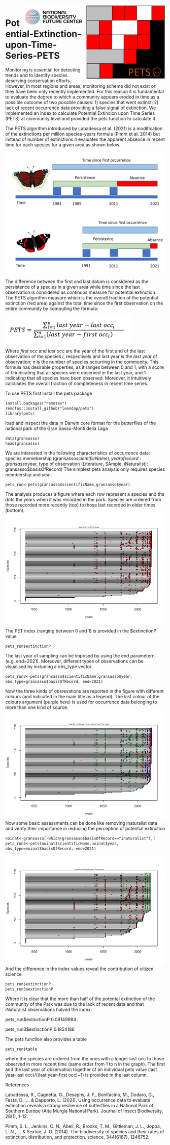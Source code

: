 <img src="https://github.com/leondap/images/blob/main/pets.jpg?raw=true" width="250" img align="right">
<img src="https://github.com/leondap/images/blob/main/pnrr.jpg?raw=true"width="200" img align="right">


# Potential-Extinction-upon-Time-Series-PETS

Monitoring is essential for detecting trends and to identify species deserving conservation efforts. However, in most regions and areas, monitoring scheme did not exist or they have been only recently implemented. For this reason it is fundamental to evaluate the degree to which a community appears eroded in time as a possible outcome of two possible causes: 1) species that went extinct; 2) lack of recent occurrence data providing a false signal of extinction.
We implemented an index to calculate Potential Extincion upon Time Series (PETS) at community level and provided the pets function to calculate it.

The PETS algorithm introduced by Labadessa et al. (2021) is a modification of the extinctions per million species-years formula (Pimm et al. 2014) but instead of number of extinctions it evaluates the apparent absence in recent time for each species for a given area as shown below.


<img src="https://github.com/leondap/images/blob/main/petsexample.jpg?raw=true" width="600">

The difference between the first and last datum is considered as the persistence of a species in a given area while time since the last observation is considered as continuos measure for potential extinction. The PETS algorithm measure which is the overall fraction of the potential extinction (red area) against the total time since the first observation on the entire community by computing the formula:

<img src="https://github.com/leondap/images/blob/main/petsformulanew.png?raw=true" width=400>


Where _first occ_ and _last occ_ are the year of the first and of the last observation of the species _i_, respectively and last year is the _last year_ of observation; _n_ is the number of species occurring in the community.
This formula has desirable properties, as it ranges between 0 and 1, with a score of 0 indicating that all species were observed in the last year, and 1 indicating that all species have been observed. Moreover, it intuitively calculates the overall fraction of completeness in recent time series.
                                                                                             

To use PETS first install the pets package
```
install.packages("remotes")
remotes::install_github("leondap/pets")
library(pets)
```
load and inspect the data in Darwin core format for the butterflies of the national park of the Gran Sasso-Monti della Laga
```
data(gransasso)
head(gransasso)
```
We are interested in the following characteristics of occurrence data: species memebership (gransasso$scientificName), year of record: gransasso$year, type of observation (Literature, SAmple, iNaturalist): gransasso$basisOfRecord)
The simplest pets analysis only requires species membership and year.
```
pets_run<-pets(gransasso$scientificName,gransasso$year)
```
The analysis produces a figure where each row represent a species and the dots the years when it was recorded in the park. Species are ordered from those recorded more recently (top) to those last recorded in older times (bottom).
![](https://github.com/leondap/images/blob/main/pets_res1.png?raw=true)

The PET index (ranging between 0 and 1) is provided in the $extinctionP value 
```
pets_run$extinctionP
```
The last year of sampling can be imposed by using the end parametern (e.g. end=2021). Moreover, different types of observations can be visualised by including a obs_type vector.
```
pets_run2<-pets(gransasso$scientificName,gransasso$year, obs_type=gransasso$basisOfRecord, end=2021)
```
Now the three kinds of obsrevations are reported in the figure with different colours (and indicated in the main title as a legend). The last colour of the colours argument (purple here) is used for occurrence data belonging to more than one kind of source.
![](https://github.com/leondap/images/blob/main/pets_res2.png?raw=true)
Now some basic assessments can be done like removing inaturalist data and verify their importance in reducing the perception of potential extinction
```
noinat<-gransasso[-which(gransasso$basisOfRecord=="inaturalist"),]
pets_run3<-pets(noinat$scientificName,noinat$year, obs_type=noinat$basisOfRecord, end=2021)
```
![](https://github.com/leondap/images/blob/main/pets_res3.png?raw=true)
And the difference in the index values reveal the contribution of citizen science
```
pets_run$extinctionP
pets_run3$extinctionP
```
Where it is clear that the more than half of the potental extinction of the community of the Park was due to the lack of recent data and that iNaturalist observations halved the index:

 pets_run$extinctionP
0.09149984

pets_run3$extinctionP
0.1854186

The pets function also provides a table
```
pets_run$table
```
where the species are ordered from the ones with a longer last occ to those observed in more recent time (same order from 1 to n in the graph). The first and the last year of observation together of an individual pets value (last year-last occ)/((last year-first occ)+1) is provided in the last column.


References

Labadessa, R., Cagnetta, G., Desaphy, J. F., Bonifacino, M., Dodaro, G., Festa, D., ... & Dapporto, L. (2021). Using occurrence data to evaluate extinction reveals a strong resilience of butterflies in a National Park of Southern Europe (Alta Murgia National Park). Journal of Insect Biodiversity, 28(1), 1-12.

Pimm, S. L., Jenkins, C. N., Abell, R., Brooks, T. M., Gittleman, J. L., Joppa, L. N., ... & Sexton, J. O. (2014). The biodiversity of species and their rates of extinction, distribution, and protection. science, 344(6187), 1246752.
